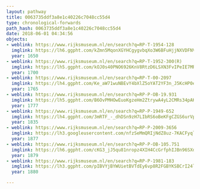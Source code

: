 ```yaml
---
layout: pathway
title: 0063735ddf3a8e1c40226c7048cc55d4
type: chronological-forwards
path_hash: 0063735ddf3a8e1c40226c7048cc55d4
date: 2018-06-01 04:34:56
objects:
- weblink: https://www.rijksmuseum.nl/en/search?q=RP-T-1954-128
  imglink: https://lh6.ggpht.com/kZmn5MqonXGYHCgygvbqXo3W6BFuHjjNXVDFNVSPNEcyt2aw2ZD1tEVv-xf5RDOyUWwUAwrl10f4G2Pm0drHgLsY=s200
  year: 1650
- weblink: https://www.rijksmuseum.nl/en/search?q=RP-T-1952-300(R)
  imglink: https://lh5.ggpht.com/kOJ0s40PNO6926KnV8RtzD6LSXN3FvIPeIE7MRij77C5H2xMnGcl74Ia6j51NqE7J43xL_6sUTBwdA9F1aZRnWAOHA=s200
  year: 1700
- weblink: https://www.rijksmuseum.nl/en/search?q=RP-T-00-2097
  imglink: https://lh4.ggpht.com/Ke_aW71wuNBEvY4bXlZ5oYAT2YF3n_J5KcHP0eniLhv7_eDkaT1RR2Q2D9Sw4oSMxXnHKI-s-wMQ00PT9dTqshEAN4g=s200
  year: 1765
- weblink: https://www.rijksmuseum.nl/en/search?q=RP-P-OB-19.931
  imglink: https://lh5.ggpht.com/B6OvPMHOwEuoKgzeHm2ZtrywA4yL2CMRs34pAK6AonirSW0cgiYTwUw9U1UgSujxqP-_gKuLWcWBNHy1i5jYf1vv_XY=s200
  year: 1777
- weblink: https://www.rijksmuseum.nl/en/search?q=RP-P-1949-652
  imglink: https://lh4.ggpht.com/3mRTF_-_dhDSn9zH7LIbRS6oBeKFgCZGS6urVpMbJtwCV_KUjX8eF-J6LAXIPzjJq4I7IzifAGxkxTivGIabB4dzeRU-=s200
  year: 1835
- weblink: https://www.rijksmuseum.nl/en/search?q=RP-P-2009-3656
  imglink: https://lh3.googleusercontent.com/nfzSeMmQRIjNdZ8uz-7KACFyql2kqqqeI_vPGkBNQLY-tB-vOwsX5Qd63vI46rWrsq_kyDO7P2dxutcma8LsVisRPA=s200
  year: 1877
- weblink: https://www.rijksmuseum.nl/en/search?q=RP-P-OB-105.751
  imglink: https://lh6.ggpht.com/cKG3_jJ5qu81nropz4XIH4CcGrfphIJBn96SXdVUO9Z5lJOgi4ts8hVuyjvFs0uBBPLW1aBMQAVInMuWl5X8-b_-Uq8=s200
  year: 1879
- weblink: https://www.rijksmuseum.nl/en/search?q=RP-P-1981-183
  imglink: https://lh3.ggpht.com/pIBVYjBYWUietBVTdEy6vp8R2FGBYKSBCrI24lFB6xqQKdlUuY5QAYFIthEUYdN8_PFvvYhqTbyXv5RLIgLuyY0Gsjk=s200
  year: 1880

---
```

